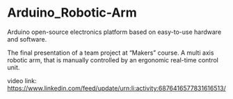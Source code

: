 # Arduino_Robotic-Arm
Arduino open-source electronics platform based on easy-to-use hardware and software.

The final presentation of a team project at “Makers” course.
A multi axis robotic arm, that is manually controlled by an ergonomic real-time control unit.

video link:
https://www.linkedin.com/feed/update/urn:li:activity:6876416577831616513/
